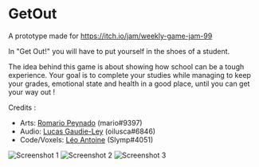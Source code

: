 # GetOut
A prototype made for https://itch.io/jam/weekly-game-jam-99

In "Get Out!"  you will have to put yourself in the shoes of a student.

The idea behind this game is about showing how school can be a tough experience. Your goal is to complete your studies while managing to keep your grades, emotional state and health in a good place, until you can get your way out !

Credits :
- Arts: [Romario Peynado](https://www.artstation.com/romario11) (mario#9397)
- Audio: [Lucas Gaudie-Ley](https://lucasgaudieley.com/) (oilusca#6846)
- Code/Voxels: [Léo Antoine](https://slymp.itch.io/) (Slymp#4051)

![Screenshot 1](https://img.itch.zone/aW1hZ2UvNDMyNTI0LzIxNzUyNzEucG5n/original/fetVlN.png)
![Screenshot 2](https://img.itch.zone/aW1hZ2UvNDMyNTI0LzIxNzUyNzIucG5n/original/sl4yPj.png)
![Screenshot 3](https://img.itch.zone/aW1hZ2UvNDMyNTI0LzIxNzUyNzMucG5n/original/RXqYF5.png)
